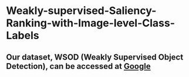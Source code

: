 # Weakly-supervised-Saliency-Ranking-with-Image-level-Class-Labels
## Our dataset, WSOD (Weakly Supervised Object Detection), can be accessed at [Google](https://drive.usercontent.google.com/download?id=1AySYxRLPu1_S5UiFT_3On7dFHwhroUuP&export=download&authuser=0)
